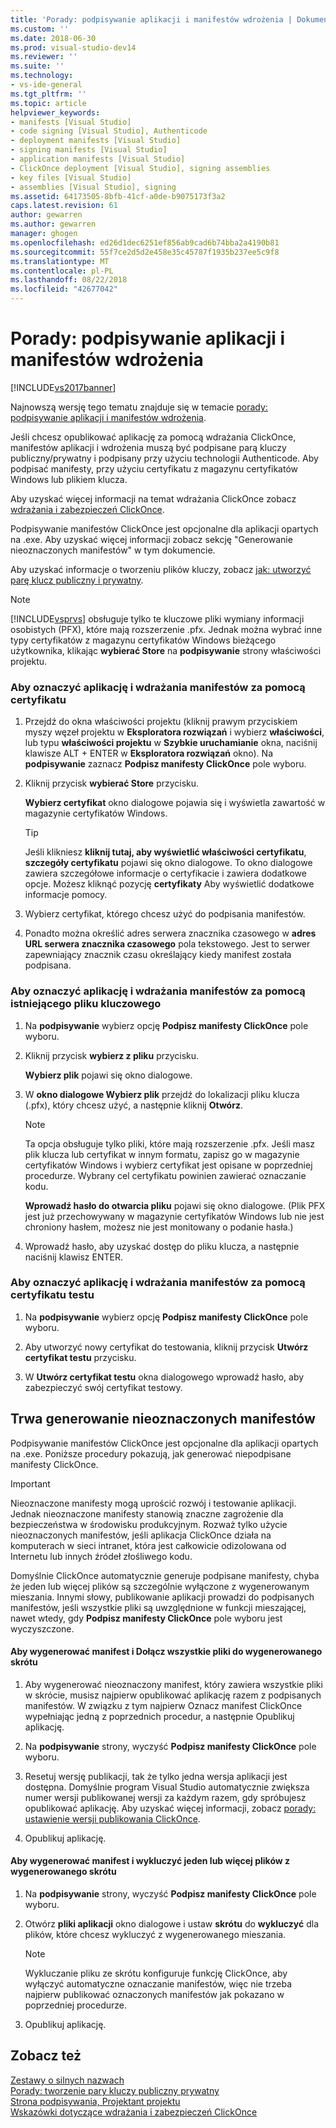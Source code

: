 ```yaml
---
title: 'Porady: podpisywanie aplikacji i manifestów wdrożenia | Dokumentacja firmy Microsoft'
ms.custom: ''
ms.date: 2018-06-30
ms.prod: visual-studio-dev14
ms.reviewer: ''
ms.suite: ''
ms.technology:
- vs-ide-general
ms.tgt_pltfrm: ''
ms.topic: article
helpviewer_keywords:
- manifests [Visual Studio]
- code signing [Visual Studio], Authenticode
- deployment manifests [Visual Studio]
- signing manifests [Visual Studio]
- application manifests [Visual Studio]
- ClickOnce deployment [Visual Studio], signing assemblies
- key files [Visual Studio]
- assemblies [Visual Studio], signing
ms.assetid: 64173505-8bfb-41cf-a0de-b9075173f3a2
caps.latest.revision: 61
author: gewarren
ms.author: gewarren
manager: ghogen
ms.openlocfilehash: ed26d1dec6251ef856ab9cad6b74bba2a4190b81
ms.sourcegitcommit: 55f7ce2d5d2e458e35c45787f1935b237ee5c9f8
ms.translationtype: MT
ms.contentlocale: pl-PL
ms.lasthandoff: 08/22/2018
ms.locfileid: "42677042"
---
```

# <a name="how-to-sign-application-and-deployment-manifests"></a>Porady: podpisywanie aplikacji i manifestów wdrożenia
[!INCLUDE[vs2017banner](../includes/vs2017banner.md)]

Najnowszą wersję tego tematu znajduje się w temacie [porady: podpisywanie aplikacji i manifestów wdrożenia](https://docs.microsoft.com/visualstudio/ide/how-to-sign-application-and-deployment-manifests).  
  
Jeśli chcesz opublikować aplikację za pomocą wdrażania ClickOnce, manifestów aplikacji i wdrożenia muszą być podpisane parą kluczy publiczny/prywatny i podpisany przy użyciu technologii Authenticode. Aby podpisać manifesty, przy użyciu certyfikatu z magazynu certyfikatów Windows lub plikiem klucza.  
  
 Aby uzyskać więcej informacji na temat wdrażania ClickOnce zobacz [wdrażania i zabezpieczeń ClickOnce](../deployment/clickonce-security-and-deployment.md).  
  
 Podpisywanie manifestów ClickOnce jest opcjonalne dla aplikacji opartych na .exe. Aby uzyskać więcej informacji zobacz sekcję "Generowanie nieoznaczonych manifestów" w tym dokumencie.  
  
 Aby uzyskać informacje o tworzeniu plików kluczy, zobacz [jak: utworzyć parę klucz publiczny i prywatny](http://msdn.microsoft.com/library/05026813-f3bd-4d7c-9e0b-fc588eb3d114).  
  
> [!NOTE]
>  [!INCLUDE[vsprvs](../includes/vsprvs-md.md)] obsługuje tylko te kluczowe pliki wymiany informacji osobistych (PFX), które mają rozszerzenie .pfx. Jednak można wybrać inne typy certyfikatów z magazynu certyfikatów Windows bieżącego użytkownika, klikając **wybierać Store** na **podpisywanie** strony właściwości projektu.  
  
### <a name="to-sign-application-and-deployment-manifests-using-a-certificate"></a>Aby oznaczyć aplikację i wdrażania manifestów za pomocą certyfikatu  
  
1.  Przejdź do okna właściwości projektu (kliknij prawym przyciskiem myszy węzeł projektu w **Eksploratora rozwiązań** i wybierz **właściwości**, lub typu **właściwości projektu** w **Szybkie uruchamianie** okna, naciśnij klawisze ALT + ENTER w **Eksploratora rozwiązań** okno). Na **podpisywanie** zaznacz **Podpisz manifesty ClickOnce** pole wyboru.  
  
2.  Kliknij przycisk **wybierać Store** przycisku.  
  
     **Wybierz certyfikat** okno dialogowe pojawia się i wyświetla zawartość w magazynie certyfikatów Windows.  
  
    > [!TIP]
    >  Jeśli klikniesz **kliknij tutaj, aby wyświetlić właściwości certyfikatu**, **szczegóły certyfikatu** pojawi się okno dialogowe. To okno dialogowe zawiera szczegółowe informacje o certyfikacie i zawiera dodatkowe opcje. Możesz kliknąć pozycję **certyfikaty** Aby wyświetlić dodatkowe informacje pomocy.  
  
3.  Wybierz certyfikat, którego chcesz użyć do podpisania manifestów.  
  
4.  Ponadto można określić adres serwera znacznika czasowego w **adres URL serwera znacznika czasowego** pola tekstowego. Jest to serwer zapewniający znacznik czasu określający kiedy manifest została podpisana.  
  
### <a name="to-sign-application-and-deployment-manifests-using-an-existing-key-file"></a>Aby oznaczyć aplikację i wdrażania manifestów za pomocą istniejącego pliku kluczowego  
  
1.  Na **podpisywanie** wybierz opcję **Podpisz manifesty ClickOnce** pole wyboru.  
  
2.  Kliknij przycisk **wybierz z pliku** przycisku.  
  
     **Wybierz plik** pojawi się okno dialogowe.  
  
3.  W **okno dialogowe Wybierz plik** przejdź do lokalizacji pliku klucza (.pfx), który chcesz użyć, a następnie kliknij **Otwórz**.  
  
    > [!NOTE]
    >  Ta opcja obsługuje tylko pliki, które mają rozszerzenie .pfx. Jeśli masz plik klucza lub certyfikat w innym formatu, zapisz go w magazynie certyfikatów Windows i wybierz certyfikat jest opisane w poprzedniej procedurze. Wybrany cel certyfikatu powinien zawierać oznaczanie kodu.  
  
     **Wprowadź hasło do otwarcia pliku** pojawi się okno dialogowe. (Plik PFX jest już przechowywany w magazynie certyfikatów Windows lub nie jest chroniony hasłem, możesz nie jest monitowany o podanie hasła.)  
  
4.  Wprowadź hasło, aby uzyskać dostęp do pliku klucza, a następnie naciśnij klawisz ENTER.  
  
### <a name="to-sign-application-and-deployment-manifests-using-a-test-certificate"></a>Aby oznaczyć aplikację i wdrażania manifestów za pomocą certyfikatu testu  
  
1.  Na **podpisywanie** wybierz opcję **Podpisz manifesty ClickOnce** pole wyboru.  
  
2.  Aby utworzyć nowy certyfikat do testowania, kliknij przycisk **Utwórz certyfikat testu** przycisku.  
  
3.  W **Utwórz certyfikat testu** okna dialogowego wprowadź hasło, aby zabezpieczyć swój certyfikat testowy.  
  
## <a name="generating-unsigned-manifests"></a>Trwa generowanie nieoznaczonych manifestów  
 Podpisywanie manifestów ClickOnce jest opcjonalne dla aplikacji opartych na .exe. Poniższe procedury pokazują, jak generować niepodpisane manifesty ClickOnce.  
  
> [!IMPORTANT]
>  Nieoznaczone manifesty mogą uprościć rozwój i testowanie aplikacji. Jednak nieoznaczone manifesty stanowią znaczne zagrożenie dla bezpieczeństwa w środowisku produkcyjnym. Rozważ tylko użycie nieoznaczonych manifestów, jeśli aplikacja ClickOnce działa na komputerach w sieci intranet, która jest całkowicie odizolowana od Internetu lub innych źródeł złośliwego kodu.  
  
 Domyślnie ClickOnce automatycznie generuje podpisane manifesty, chyba że jeden lub więcej plików są szczególnie wyłączone z wygenerowanym mieszania. Innymi słowy, publikowanie aplikacji prowadzi do podpisanych manifestów, jeśli wszystkie pliki są uwzględnione w funkcji mieszającej, nawet wtedy, gdy **Podpisz manifesty ClickOnce** pole wyboru jest wyczyszczone.  
  
#### <a name="to-generate-unsigned-manifests-and-include-all-files-in-the-generated-hash"></a>Aby wygenerować manifest i Dołącz wszystkie pliki do wygenerowanego skrótu  
  
1.  Aby wygenerować nieoznaczony manifest, który zawiera wszystkie pliki w skrócie, musisz najpierw opublikować aplikację razem z podpisanych manifestów. W związku z tym najpierw Oznacz manifest ClickOnce wypełniając jedną z poprzednich procedur, a następnie Opublikuj aplikację.  
  
2.  Na **podpisywanie** strony, wyczyść **Podpisz manifesty ClickOnce** pole wyboru.  
  
3.  Resetuj wersję publikacji, tak że tylko jedna wersja aplikacji jest dostępna. Domyślnie program Visual Studio automatycznie zwiększa numer wersji publikowanej wersji za każdym razem, gdy spróbujesz opublikować aplikację. Aby uzyskać więcej informacji, zobacz [porady: ustawienie wersji publikowania ClickOnce](../deployment/how-to-set-the-clickonce-publish-version.md).  
  
4.  Opublikuj aplikację.  
  
#### <a name="to-generate-unsigned-manifests-and-exclude-one-or-more-files-from-the-generated-hash"></a>Aby wygenerować manifest i wykluczyć jeden lub więcej plików z wygenerowanego skrótu  
  
1.  Na **podpisywanie** strony, wyczyść **Podpisz manifesty ClickOnce** pole wyboru.  
  
2.  Otwórz **pliki aplikacji** okno dialogowe i ustaw **skrótu** do **wykluczyć** dla plików, które chcesz wykluczyć z wygenerowanego mieszania.  
  
    > [!NOTE]
    >  Wykluczanie pliku ze skrótu konfiguruje funkcję ClickOnce, aby wyłączyć automatyczne oznaczanie manifestów, więc nie trzeba najpierw publikować oznaczonych manifestów jak pokazano w poprzedniej procedurze.  
  
3.  Opublikuj aplikację.  
  
## <a name="see-also"></a>Zobacz też  
 [Zestawy o silnych nazwach](http://msdn.microsoft.com/library/d4a80263-f3e0-4d81-9b61-f0cbeae3797b)   
 [Porady: tworzenie pary kluczy publiczny prywatny](http://msdn.microsoft.com/library/05026813-f3bd-4d7c-9e0b-fc588eb3d114)   
 [Strona podpisywania, Projektant projektu](../ide/reference/signing-page-project-designer.md)   
 [Wskazówki dotyczące wdrażania i zabezpieczeń ClickOnce](../deployment/clickonce-security-and-deployment.md)



